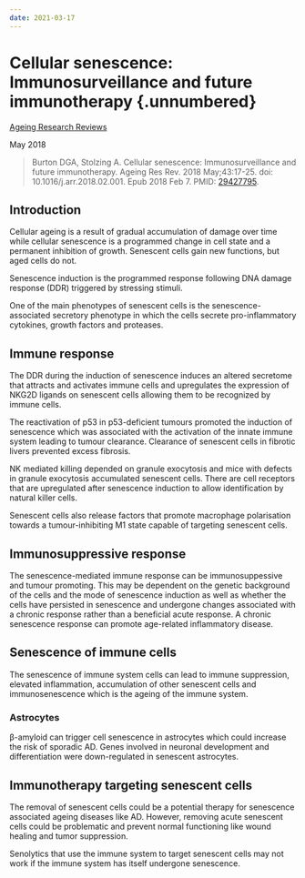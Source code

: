 ```yaml
---
date: 2021-03-17
---
```


# Cellular senescence: Immunosurveillance and future immunotherapy {.unnumbered}

[Ageing Research Reviews](https://www.sciencedirect.com/science/article/pii/S1568163718300114)

May 2018

> Burton DGA, Stolzing A. Cellular senescence: Immunosurveillance and future
> immunotherapy. Ageing Res Rev. 2018 May;43:17-25. doi:
> 10.1016/j.arr.2018.02.001. Epub 2018 Feb 7. PMID:
> [29427795](https://pubmed.ncbi.nlm.nih.gov/29427795).

## Introduction

Cellular ageing is a result of gradual accumulation of damage over time while
cellular senescence is a programmed change in cell state and a permanent
inhibition of growth. Senescent cells gain new functions, but aged cells do not.

Senescence induction is the programmed response following DNA damage response
(DDR) triggered by stressing stimuli.

One of the main phenotypes of senescent cells is the senescence-associated
secretory phenotype in which the cells secrete pro-inflammatory cytokines,
growth factors and proteases.

## Immune response

The DDR during the induction of senescence induces an altered secretome that
attracts and activates immune cells and upregulates the expression of NKG2D
ligands on senescent cells allowing them to be recognized by immune cells.

The reactivation of p53 in p53-deficient tumours promoted the induction of
senescence which was associated with the activation of the innate immune system
leading to tumour clearance. Clearance of senescent cells in fibrotic livers
prevented excess fibrosis.

NK mediated killing depended on granule exocytosis and mice with defects in
granule exocytosis accumulated senescent cells. There are cell receptors that
are upregulated after senescence induction to allow identification by natural
killer cells.

Senescent cells also release factors that promote macrophage polarisation
towards a tumour-inhibiting M1 state capable of targeting senescent cells.

## Immunosuppressive response

The senescence-mediated immune response can be immunosuppessive and tumour
promoting. This may be dependent on the genetic background of the cells and the
mode of senescence induction as well as whether the cells have persisted in
senescence and undergone changes associated with a chronic response rather than
a beneficial acute response. A chronic senescence response can promote
age-related inflammatory disease.

## Senescence of immune cells

The senescence of immune system cells can lead to immune suppression, elevated
inflammation, accumulation of other senescent cells and immunosenescence which
is the ageing of the immune system.

### Astrocytes

β-amyloid can trigger cell senescence in astrocytes which could increase the
risk of sporadic AD. Genes involved in neuronal development and differentiation
were down-regulated in senescent astrocytes.

## Immunotherapy targeting senescent cells

The removal of senescent cells could be a potential therapy for
senescence associated ageing diseases like AD. However, removing acute
senescent cells could be problematic and prevent normal functioning like wound
healing and tumor suppression.

Senolytics that use the immune system to target senescent cells may not work if
the immune system has itself undergone senescence.
